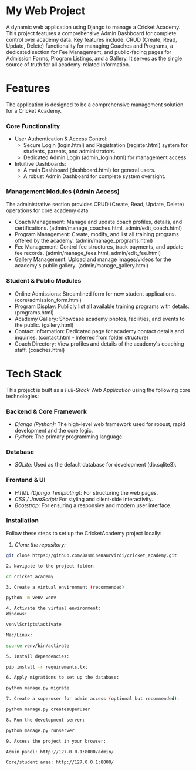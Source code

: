 # My Web Project
A dynamic web application using Django to manage a Cricket Academy. This project features a comprehensive Admin Dashboard for complete control over academy data. Key features include: CRUD (Create, Read, Update, Delete) functionality for managing Coaches and Programs, a dedicated section for Fee Management, and public-facing pages for Admission Forms, Program Listings, and a Gallery. It serves as the single source of truth for all academy-related information.


# Features
The application is designed to be a comprehensive management solution for a Cricket Academy.

### Core Functionality
 * User Authentication & Access Control:
   * Secure Login (login.html) and Registration (register.html) system for students, parents, and administrators.
   * Dedicated Admin Login (admin_login.html) for management access.
 * Intuitive Dashboards:
   * A main Dashboard (dashboard.html) for general users.
   * A robust Admin Dashboard for complete system oversight.

### Management Modules (Admin Access)
The administrative section provides CRUD (Create, Read, Update, Delete) operations for core academy data:
 * Coach Management: Manage and update coach profiles, details, and certifications. (admin/manage_coaches.html, admin/edit_coach.html)
 * Program Management: Create, modify, and list all training programs offered by the academy. (admin/manage_programs.html)
 * Fee Management: Control fee structures, track payments, and update fee records. (admin/manage_fees.html, admin/edit_fee.html)
 * Gallery Management: Upload and manage images/videos for the academy's public gallery. (admin/manage_gallery.html)

### Student & Public Modules
 * Online Admissions: Streamlined form for new student applications. (core/admission_form.html)
 * Program Display: Publicly list all available training programs with details. (programs.html)
 * Academy Gallery: Showcase academy photos, facilities, and events to the public. (gallery.html)
 * Contact Information: Dedicated page for academy contact details and inquiries. (contact.html - Inferred from folder structure)
 * Coach Directory: View profiles and details of the academy's coaching staff. (coaches.html)


# Tech Stack
This project is built as a *Full-Stack Web Application* using the following core technologies:

### Backend & Core Framework
* *Django (Python):* The high-level web framework used for robust, rapid development and the core logic.
* *Python:* The primary programming language.

### Database
* *SQLite:* Used as the default database for development (db.sqlite3).

### Frontend & UI
* *HTML (Django Templating):* For structuring the web pages.
* *CSS / JavaScript:* For styling and client-side interactivity.
* *Bootstrap:* For ensuring a responsive and modern user interface.

### Installation
Follow these steps to set up the CricketAcademy project locally:

1. *Clone the repository:*
```bash
git clone https://github.com/JasmineKaurVirdi/cricket_academy.git

2. Navigate to the project folder:

cd cricket_academy

3. Create a virtual environment (recommended)

python -m venv venv

4. Activate the virtual environment:
Windows:

venv\Scripts\activate

Mac/Linux:

source venv/bin/activate

5. Install dependencies:

pip install -r requirements.txt

6. Apply migrations to set up the database:

python manage.py migrate

7. Create a superuser for admin access (optional but recommended):

python manage.py createsuperuser

8. Run the development server:

python manage.py runserver

9. Access the project in your browser:

Admin panel: http://127.0.0.1:8000/admin/

Core/student area: http://127.0.0.1:8000/
